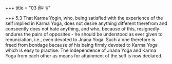 +++
title = "03 ज्ञेयः स"

+++
5.3 That Karma Yogin, who, being satisfied with the experience of the self implied in Karma Yoga, does not desire anything different therefrom and conseently does not hate anything, and who, because of this,
resignedly endures the pairs of opposites - he should be understood as ever given to renunciation, i.e., even devoted to Jnana Yoga. Such a one therefore is freed from bondage because of his being firmly devoted to Karma Yoga which is easy to practise. The independence of Jnana Yoga and Karma Yoga from each other as means for attainment of the self is now declared.

